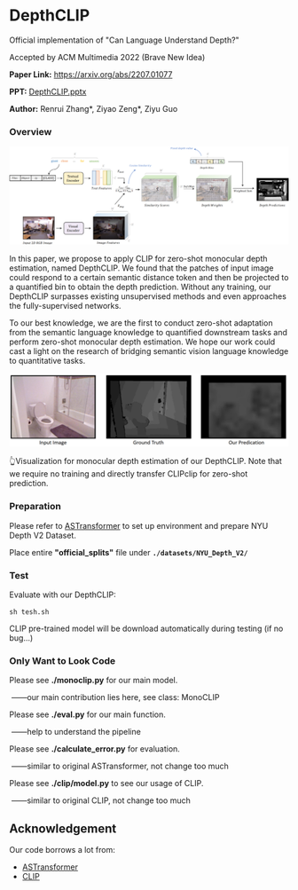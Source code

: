 # DepthCLIP
Official implementation of "Can Language Understand Depth?"

Accepted by ACM Multimedia 2022 (Brave New Idea)

**Paper Link:** https://arxiv.org/abs/2207.01077

**PPT:**  [DepthCLIP.pptx](DepthCLIP.pptx) 

**Author:** Renrui Zhang\*, Ziyao Zeng\*, Ziyu Guo

### Overview

![pipeline](pipeline.png)

In this paper, we propose to apply CLIP for zero-shot monocular depth estimation, named DepthCLIP. We found that the patches of input image could respond to a certain semantic distance token and then be projected to a quantified bin to obtain the depth prediction. Without any training, our DepthCLIP surpasses existing unsupervised methods and even approaches the fully-supervised networks. 

To our best knowledge, we are the first to conduct zero-shot adaptation from the semantic language knowledge to quantified downstream tasks and perform zero-shot monocular depth estimation. We hope our work could cast a light on the research of bridging semantic vision language knowledge to quantitative tasks.

![cover](cover.png)

👆Visualization for monocular depth estimation of our DepthCLIP. Note that we require no training and directly transfer CLIPclip for zero-shot prediction.

### Preparation

Please refer to [ASTransformer](https://github.com/WJ-Chang-42/ASTransformer) to set up environment and prepare NYU Depth V2 Dataset.

Place entire **"official_splits"** file under **`./datasets/NYU_Depth_V2/`**

### Test


Evaluate with our DepthCLIP:
``` 
sh tesh.sh
```

CLIP pre-trained model will be download automatically during testing (if no bug...)

### Only Want to Look Code

Please see **./monoclip.py** for our main model.

​		——our main contribution lies here, see class: MonoCLIP

Please see **./eval.py** for our main function.

​		——help to understand the pipeline

Please see **./calculate_error.py** for evaluation.

​		——similar to original ASTransformer, not change too much

Please see **./clip/model.py** to see our usage of CLIP.

​		——similar to original CLIP, not change too much

## Acknowledgement

Our code borrows a lot from:
- [ASTransformer](https://github.com/Strawberry-Eat-Mango/PCT_Pytorch)
- [CLIP](https://github.com/openai/CLIP)
